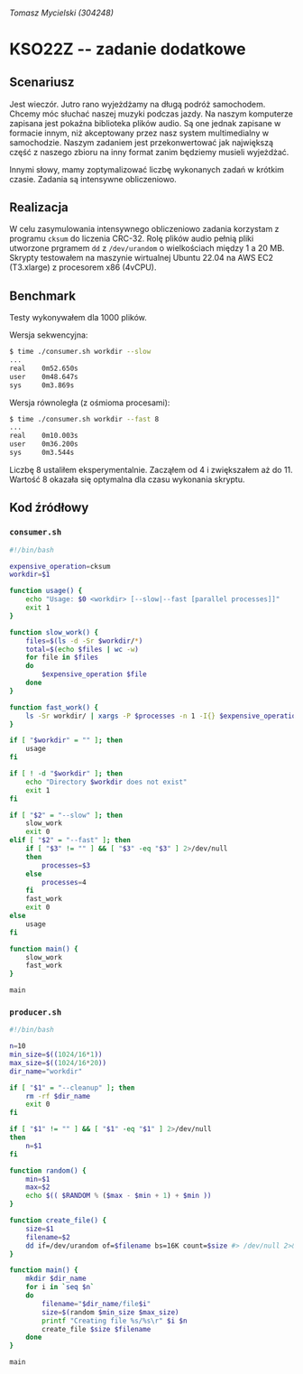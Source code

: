 ###### Tomasz Mycielski (304248)

# KSO22Z -- zadanie dodatkowe

## Scenariusz

Jest wieczór. Jutro rano wyjeżdżamy na długą podróż samochodem. Chcemy móc słuchać naszej muzyki podczas jazdy. Na naszym komputerze zapisana jest pokaźna biblioteka plików audio. Są one jednak zapisane w formacie innym, niż akceptowany przez nasz system multimedialny w samochodzie. Naszym zadaniem jest przekonwertować jak największą część z naszego zbioru na inny format zanim będziemy musieli wyjeżdżać. 


Innymi słowy, mamy zoptymalizować liczbę wykonanych zadań w krótkim czasie. Zadania są intensywne obliczeniowo.


## Realizacja

W celu zasymulowania intensywnego obliczeniowo zadania korzystam z programu `cksum` do liczenia CRC-32. Rolę plików audio pełnią pliki utworzone prgramem `dd` z `/dev/urandom` o wielkościach między 1 a 20 MB. Skrypty testowałem na maszynie wirtualnej Ubuntu 22.04 na AWS EC2 (T3.xlarge) z procesorem x86 (4vCPU). 

## Benchmark

Testy wykonywałem dla 1000 plików.

Wersja sekwencyjna:

```bash
$ time ./consumer.sh workdir --slow
...
real    0m52.650s
user    0m48.647s
sys     0m3.869s
```

Wersja równoległa (z ośmioma procesami):

```bash
$ time ./consumer.sh workdir --fast 8
...
real    0m10.003s
user    0m36.200s
sys     0m3.544s
```
Liczbę 8 ustaliłem eksperymentalnie. Zacząłem od 4 i zwiększałem aż do 11. Wartość 8 okazała się optymalna dla czasu wykonania skryptu.

## Kod źródłowy

### `consumer.sh`

```bash
#!/bin/bash

expensive_operation=cksum
workdir=$1

function usage() {
    echo "Usage: $0 <workdir> [--slow|--fast [parallel processes]]"
    exit 1
}

function slow_work() {
    files=$(ls -d -Sr $workdir/*)
    total=$(echo $files | wc -w)
    for file in $files
    do
        $expensive_operation $file
    done
}

function fast_work() {
    ls -Sr workdir/ | xargs -P $processes -n 1 -I{} $expensive_operation ./$workdir/{}
}

if [ "$workdir" = "" ]; then
    usage
fi

if [ ! -d "$workdir" ]; then
    echo "Directory $workdir does not exist"
    exit 1
fi

if [ "$2" = "--slow" ]; then
    slow_work
    exit 0
elif [ "$2" = "--fast" ]; then
    if [ "$3" != "" ] && [ "$3" -eq "$3" ] 2>/dev/null
    then
        processes=$3
    else
        processes=4
    fi
    fast_work
    exit 0
else
    usage
fi

function main() {
    slow_work
    fast_work
}

main
```

### `producer.sh`

```bash
#!/bin/bash

n=10
min_size=$((1024/16*1))
max_size=$((1024/16*20))
dir_name="workdir"

if [ "$1" = "--cleanup" ]; then
    rm -rf $dir_name
    exit 0
fi

if [ "$1" != "" ] && [ "$1" -eq "$1" ] 2>/dev/null
then
    n=$1
fi

function random() {
    min=$1
    max=$2
    echo $(( $RANDOM % ($max - $min + 1) + $min ))
}

function create_file() {
    size=$1
    filename=$2
    dd if=/dev/urandom of=$filename bs=16K count=$size #> /dev/null 2>&1
}

function main() {
    mkdir $dir_name
    for i in `seq $n`
    do
        filename="$dir_name/file$i"
        size=$(random $min_size $max_size)
        printf "Creating file %s/%s\r" $i $n
        create_file $size $filename
    done
}

main
```